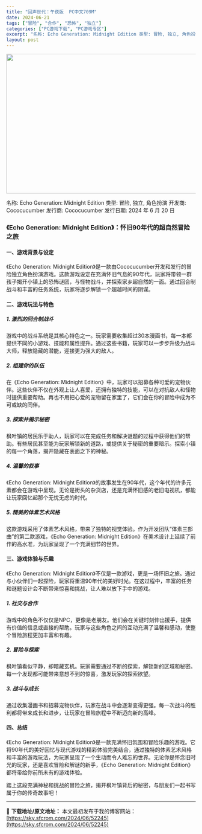 ```yaml
---
title: "回声世代：午夜版  PC中文709M"
date: 2024-06-21
tags: ["冒险", "合作", "恐怖", "独立"]
categories: ["PC游戏下载", "PC游戏专区"]
excerpt: "名称: Echo Generation: Midnight Edition 类型: 冒险, 独立, 角色扮演 开发商: Cococucumber 发行商: Cococucumber 发行日期: 2024 年 6 月 20 日 《Echo Generation: Midnight Edition》：怀&hellip;"
layout: post
---
```


<img class="aligncenter size-full wp-image-52246" src="https://sky.sfcrom.com/wp-content/uploads/2024/06/2024062023362697.webp" alt="" width="660" height="370" />

名称: Echo Generation: Midnight Edition
类型: 冒险, 独立, 角色扮演
开发商: Cococucumber
发行商: Cococucumber
发行日期: 2024 年 6 月 20 日
<h3>《Echo Generation: Midnight Edition》：怀旧90年代的超自然冒险之旅</h3>
<h4>一、游戏背景与设定</h4>
《Echo Generation: Midnight Edition》是一款由Cococucumber开发和发行的冒险独立角色扮演游戏。这款游戏设定在充满怀旧气息的90年代，玩家将带领一群孩子揭开小镇上的恐怖谜团，与怪物战斗，并探索家乡超自然的一面。通过回合制战斗和丰富的任务系统，玩家将逐步解锁一个超越时间的阴谋。
<h4>二、游戏玩法与特色</h4>
<h5>1. 激烈的回合制战斗</h5>
游戏中的战斗系统是其核心特色之一。玩家需要收集超过30本漫画书，每一本都提供不同的小游戏、技能和属性提升。通过这些书籍，玩家可以一步步升级为战斗大师，释放隐藏的潜能，迎接更为强大的敌人。
<h5>2. 组建你的队伍</h5>
在《Echo Generation: Midnight Edition》中，玩家可以招募各种可爱的宠物伙伴。这些伙伴不仅在外观上让人喜爱，还拥有独特的技能，可以在对抗敌人和怪物时提供重要帮助。再也不用把心爱的宠物留在家里了，它们会在你的冒险中成为不可或缺的同伴。
<h5>3. 探索并揭示秘密</h5>
枫叶镇的居民乐于助人，玩家可以在完成任务和解决谜题的过程中获得他们的帮助。有些居民甚至能为玩家解锁新的道路，或提供关于秘密的重要暗示。探索小镇的每一个角落，揭开隐藏在表面之下的神秘。
<h5>4. 温馨的叙事</h5>
《Echo Generation: Midnight Edition》的故事发生在90年代，这个年代的许多元素都会在游戏中呈现。无论是街头的杂货店，还是充满怀旧感的老旧电视机，都能让玩家回忆起那个无忧无虑的时代。
<h5>5. 精美的体素艺术风格</h5>
这款游戏采用了体素艺术风格，带来了独特的视觉体验。作为开发团队“体素三部曲”的第二款游戏，《Echo Generation: Midnight Edition》在美术设计上延续了前作的高水准，为玩家呈现了一个充满细节的世界。
<h4>三、游戏体验与乐趣</h4>
《Echo Generation: Midnight Edition》不仅是一款游戏，更是一场怀旧之旅。通过与小伙伴们一起探险，玩家将重温90年代的美好时光。在这过程中，丰富的任务和谜题设计会不断带来惊喜和挑战，让人难以放下手中的游戏。
<h5>1. 社交与合作</h5>
游戏中的角色不仅仅是NPC，更像是老朋友。他们会在关键时刻伸出援手，提供有价值的信息或直接的帮助。玩家与这些角色之间的互动充满了温馨和感动，使整个冒险旅程更加丰富和有趣。
<h5>2. 冒险与探索</h5>
枫叶镇看似平静，却暗藏玄机。玩家需要通过不断的探索，解锁新的区域和秘密。每一个发现都可能带来意想不到的惊喜，激发玩家的探索欲望。
<h5>3. 战斗与成长</h5>
通过收集漫画书和招募宠物伙伴，玩家在战斗中会逐渐变得更强。每一次战斗的胜利都将带来成长和进步，让玩家在冒险旅程中不断迈向新的高峰。
<h4>四、总结</h4>
《Echo Generation: Midnight Edition》是一款充满怀旧氛围和冒险乐趣的游戏。它将90年代的美好回忆与现代游戏的精彩体验完美结合，通过独特的体素艺术风格和丰富的游戏玩法，为玩家呈现了一个生动而令人难忘的世界。无论你是怀念旧时光的玩家，还是喜欢冒险和解谜的新手，《Echo Generation: Midnight Edition》都将带给你前所未有的游戏体验。

踏上这段充满神秘和挑战的冒险之旅，揭开枫叶镇背后的秘密，与朋友们一起书写属于你的传奇故事吧！

---
📖 **下载地址/原文地址：** 本文最初发布于我的博客网站：[https://sky.sfcrom.com/2024/06/52245](https://sky.sfcrom.com/2024/06/52245)
